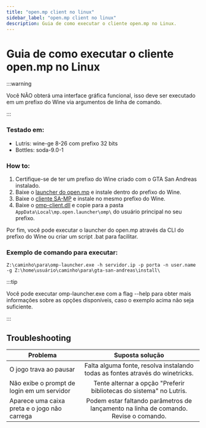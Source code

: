 ```yaml
---
title: "open.mp client no linux"
sidebar_label: "open.mp client no linux"
description: Guia de como executar o cliente open.mp no Linux.
---
```


# Guia de como executar o cliente open.mp no Linux

:::warning

Você NÃO obterá uma interface gráfica funcional, isso deve ser executado em um prefixo do Wine via argumentos de linha de comando.

:::
### Testado em:

 - Lutris: wine-ge 8-26 com prefixo 32 bits
 - Bottles: soda-9.0-1

### How to:

1. Certifique-se de ter um prefixo do Wine criado com o GTA San Andreas instalado.  
2. Baixe o [launcher do open.mp](https://github.com/openmultiplayer/launcher/releases/latest) e instale dentro do prefixo do Wine.  
3. Baixe o [cliente SA-MP](https://github.com/KrustyKoyle/files.sa-mp.com-Archive) e instale no mesmo prefixo do Wine.  
4. Baixe o [omp-client.dll](https://assets.open.mp/omp-client.dll) e copie para a pasta `AppData\Local\mp.open.launcher\omp\` do usuário principal no seu prefixo.

Por fim, você pode executar o launcher do open.mp através da CLI do prefixo do Wine ou criar um script .bat para facilitar.

### Exemplo de comando para executar:
```
Z:\caminho\para\omp-launcher.exe -h servidor.ip -p porta -n user.name -g Z:\home\usuário\caminho\para\gta-san-andreas\install\
```

:::tip

Você pode executar omp-launcher.exe com a flag --help para obter mais informações sobre as opções disponíveis, caso o exemplo acima não seja suficiente.

:::

## Troubleshooting

| Problema                                      | Suposta solução                                                                        |
| --------------------------------------------- |:--------------------------------------------------------------------------------------:|
| O jogo trava ao pausar                        | Falta alguma fonte, resolva instalando todas as fontes através do winetricks.          |
| Não exibe o prompt de login em um servidor    | Tente alternar a opção "Preferir bibliotecas do sistema" no Lutris.                    |
| Aparece uma caixa preta e o jogo não carrega  | Podem estar faltando parâmetros de lançamento na linha de comando. Revise o comando. |